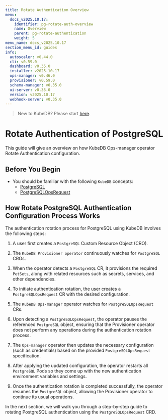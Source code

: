 ```yaml
---
title: Rotate Authentication Overview
menu:
  docs_v2025.10.17:
    identifier: pg-rotate-auth-overview
    name: Overview
    parent: pg-rotate-authentication
    weight: 5
menu_name: docs_v2025.10.17
section_menu_id: guides
info:
  autoscaler: v0.44.0
  cli: v0.59.0
  dashboard: v0.35.0
  installer: v2025.10.17
  ops-manager: v0.46.0
  provisioner: v0.59.0
  schema-manager: v0.35.0
  ui-server: v0.35.0
  version: v2025.10.17
  webhook-server: v0.35.0
---
```


> New to KubeDB? Please start [here](/docs/v2025.10.17/README).

# Rotate Authentication of PostgreSQL

This guide will give an overview on how KubeDB Ops-manager operator Rotate Authentication configuration.

## Before You Begin

- You should be familiar with the following `KubeDB` concepts:
    - [PostgreSQL](/docs/v2025.10.17/guides/postgres/concepts/postgres)
    - [PostgreSQLOpsRequest](/docs/v2025.10.17/guides/postgres/concepts/opsrequest)

## How Rotate PostgreSQL Authentication Configuration Process Works

[//]: # (The following diagram shows how KubeDB Ops-manager operator Rotate Authentication of a `PostgreSQL`. Open the image in a new tab to see the enlarged version.)

[//]: # ()
[//]: # (<figure align="center">)

[//]: # (  <img alt="Rotate Authentication process of PostgreSQL" src="/docs/v2025.10.17/images/day-2-operation/PostgreSQL/kf-rotate-auth.svg">)

[//]: # (<figcaption align="center">Fig: Rotate Auth process of PostgreSQL</figcaption>)

[//]: # (</figure>)

The authentication rotation process for PostgreSQL using KubeDB involves the following steps:

1. A user first creates a `PostgreSQL` Custom Resource Object (CRO).

2. The `KubeDB Provisioner operator` continuously watches for `PostgreSQL` CROs.

3. When the operator detects a `PostgreSQL` CR, it provisions the required `PetSets`, along with related resources such as secrets, services, and other dependencies.

4. To initiate authentication rotation, the user creates a `PostgreSQLOpsRequest` CR with the desired configuration.

5. The `KubeDB Ops-manager` operator watches for `PostgreSQLOpsRequest` CRs.

6. Upon detecting a `PostgreSQLOpsRequest`, the operator pauses the referenced `PostgreSQL` object, ensuring that the Provisioner
   operator does not perform any operations during the authentication rotation process.

7. The `Ops-manager` operator then updates the necessary configuration (such as credentials) based on the provided `PostgreSQLOpsRequest` specification.

8. After applying the updated configuration, the operator restarts all `PostgreSQL` Pods so they come up with the new authentication environment variables and settings.

9. Once the authentication rotation is completed successfully, the operator resumes the `PostgreSQL` object, allowing the Provisioner operator to continue its usual operations.

In the next section, we will walk you through a step-by-step guide to rotating PostgreSQL authentication using the `PostgreSQLOpsRequest` CRD.
